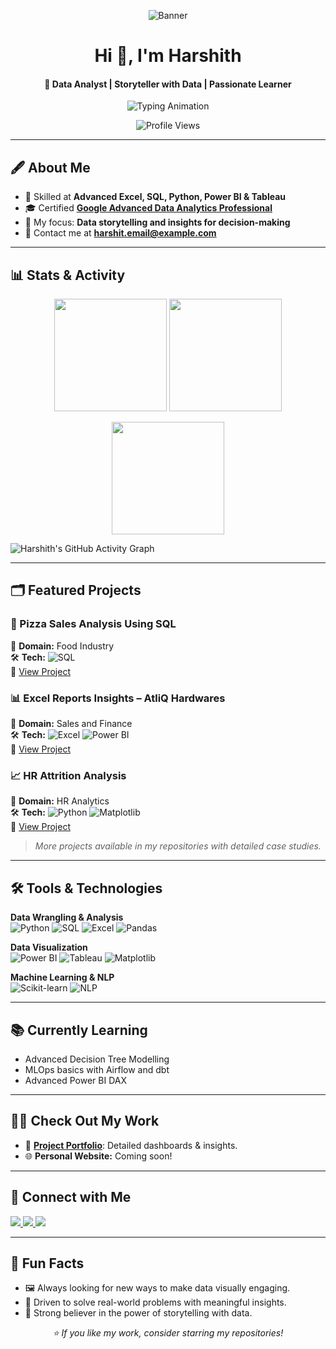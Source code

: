 <!-- Profile Banner -->
<p align="center">
  <img src="https://via.placeholder.com/1280x300.png?text=Harshith+V+C+%7C+Data+Analyst" alt="Banner" />
</p>

<h1 align="center">Hi 👋, I'm Harshith</h1>
<h4 align="center">🚀 Data Analyst | Storyteller with Data | Passionate Learner</h4>

<p align="center">
  <img src="https://readme-typing-svg.demolab.com?font=Fira+Code&size=24&duration=4000&pause=1000&color=3498db&center=true&width=600&lines=Identify+Problem;Gather+Data;Analyze+Data;Find+Solutions" alt="Typing Animation" />
</p>

<p align="center">
  <img src="https://komarev.com/ghpvc/?username=Harshith-VC&color=blue&style=flat-square" alt="Profile Views" />
</p>

---

## 🖋️ About Me
- 🌱 Skilled at **Advanced Excel, SQL, Python, Power BI & Tableau**
- 🎓 Certified **[Google Advanced Data Analytics Professional](https://github.com/Harshith-VC/Google-Advanced-Data-Analytics-Professional-Certificate)**
- 🎯 My focus: **Data storytelling and insights for decision-making**
- 📧 Contact me at **[harshit.email@example.com](mailto:harshit.email@example.com)**

---

## 📊 Stats & Activity
<p align="center">
  <img src="https://github-readme-stats.vercel.app/api?username=Harshith-VC&show_icons=true&theme=algolia" height="180em" />
  <img src="https://github-readme-streak-stats.herokuapp.com/?user=Harshith-VC&theme=algolia" height="180em" />
</p>

<p align="center">
  <img src="https://github-readme-stats.vercel.app/api/top-langs/?username=Harshith-VC&layout=compact&theme=algolia" height="180em" />
</p>

![Harshith's GitHub Activity Graph](https://github-readme-activity-graph.vercel.app/graph?username=Harshith-VC&theme=react-dark)

---

## 🗂️ Featured Projects

### 🍕 Pizza Sales Analysis Using SQL  
📌 **Domain:** Food Industry  
🛠 **Tech:** ![SQL](https://img.shields.io/badge/SQL-CC2927?style=flat&logo=microsoft-sql-server&logoColor=white)  
📄 [View Project](https://github.com/Harshith-VC/Pizza-Sales-Analysis-Using-SQL)

### 📊 Excel Reports Insights – AtliQ Hardwares  
📌 **Domain:** Sales and Finance  
🛠 **Tech:** ![Excel](https://img.shields.io/badge/Excel-217346?style=flat&logo=microsoft-excel&logoColor=white) ![Power BI](https://img.shields.io/badge/Power%20BI-F2C811?style=flat&logo=powerbi&logoColor=black)  
📄 [View Project](https://github.com/Harshith-VC/Excel_Reports_Insights_AtliQ_Hardwares)

### 📈 HR Attrition Analysis  
📌 **Domain:** HR Analytics  
🛠 **Tech:** ![Python](https://img.shields.io/badge/Python-3776AB?style=flat&logo=python&logoColor=white) ![Matplotlib](https://img.shields.io/badge/Matplotlib-11557c?style=flat&logo=python&logoColor=white)  
📄 [View Project](https://github.com/Harshith-VC/HR-Attrition-Dashboard-Excel)

> _More projects available in my repositories with detailed case studies._

---

## 🛠️ Tools & Technologies

**Data Wrangling & Analysis**  
![Python](https://img.shields.io/badge/Python-3776AB?style=for-the-badge&logo=python&logoColor=white)
![SQL](https://img.shields.io/badge/SQL-CC2927?style=for-the-badge&logo=microsoft-sql-server&logoColor=white)
![Excel](https://img.shields.io/badge/Excel-217346?style=for-the-badge&logo=microsoft-excel&logoColor=white)
![Pandas](https://img.shields.io/badge/Pandas-150458?style=for-the-badge&logo=pandas&logoColor=white)

**Data Visualization**  
![Power BI](https://img.shields.io/badge/Power%20BI-F2C811?style=for-the-badge&logo=powerbi&logoColor=black)
![Tableau](https://img.shields.io/badge/Tableau-E97627?style=for-the-badge&logo=tableau&logoColor=white)
![Matplotlib](https://img.shields.io/badge/Matplotlib-11557c?style=for-the-badge&logo=python&logoColor=white)

**Machine Learning & NLP**  
![Scikit-learn](https://img.shields.io/badge/Scikit--learn-F7931E?style=for-the-badge&logo=scikitlearn&logoColor=white)
![NLP](https://img.shields.io/badge/NLP-00BFFF?style=for-the-badge)

---

## 📚 Currently Learning
- Advanced Decision Tree Modelling  
- MLOps basics with Airflow and dbt  
- Advanced Power BI DAX

---

## 👨‍💻 Check Out My Work
- 💼 **[Project Portfolio](https://codebasics.io/portfolio/Harshith-V-C)**: Detailed dashboards & insights.
- 🌐 **Personal Website:** Coming soon!

---

## 🤝 Connect with Me
<p>
  <a href="https://www.linkedin.com/in/harshithvc/" target="_blank">
    <img src="https://img.shields.io/badge/LinkedIn-0077B5?style=for-the-badge&logo=linkedin&logoColor=white" />
  </a>
  <a href="https://leetcode.com/harshithacharya6/" target="_blank">
    <img src="https://img.shields.io/badge/LeetCode-FFA116?style=for-the-badge&logo=leetcode&logoColor=white" />
  </a>
  <a href="https://auth.geeksforgeeks.org/user/harshithacharya6" target="_blank">
    <img src="https://img.shields.io/badge/GeeksforGeeks-0F9D58?style=for-the-badge&logo=geeksforgeeks&logoColor=white" />
  </a>
</p>

---

## 🚀 Fun Facts
- 🖼️ Always looking for new ways to make data visually engaging.  
- 🎯 Driven to solve real-world problems with meaningful insights.  
- 🌟 Strong believer in the power of storytelling with data.

<p align="center">
  <i>⭐ If you like my work, consider starring my repositories!</i>
</p>
